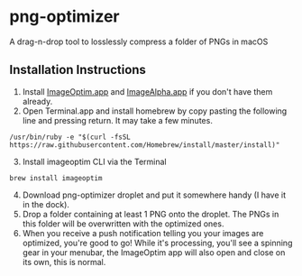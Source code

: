 # png-optimizer
A drag-n-drop tool to losslessly compress a folder of PNGs in macOS

## Installation Instructions

1. Install [ImageOptim.app](https://imageoptim.com/ImageOptim.tbz2) and [ImageAlpha.app](https://pngmini.com/ImageAlpha1.5.1.tar.bz2) if you don't have them already.
2. Open Terminal.app and install homebrew by copy pasting the following line and pressing return. It may take a few minutes.
``` 
/usr/bin/ruby -e "$(curl -fsSL https://raw.githubusercontent.com/Homebrew/install/master/install)"
```
3. Install imageoptim CLI via the Terminal
```
brew install imageoptim
```
4. Download png-optimizer droplet and put it somewhere handy (I have it in the dock).
5. Drop a folder containing at least 1 PNG onto the droplet. The PNGs in this folder will be overwritten with the optimized ones.
6. When you receive a push notification telling you your images are optimized, you're good to go! While it's processing, you'll see a spinning gear in your menubar, the ImageOptim app will also open and close on its own, this is normal.
